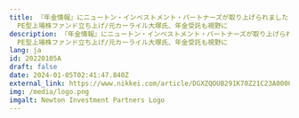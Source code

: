 ```yaml
---
title: 『年金情報』にニュートン・インベストメント・パートナーズが取り上げられました – [運用会社]
  PE型上場株ファンド立ち上げ/元カーライル大塚氏、年金受託も視野に
description: 『年金情報』にニュートン・インベストメント・パートナーズが取り上げられました – [運用会社]
  PE型上場株ファンド立ち上げ/元カーライル大塚氏、年金受託も視野に
lang: ja
id: 20220105A
draft: false
date: 2024-01-05T02:41:47.840Z
external_link: https://www.nikkei.com/article/DGXZQOUB291K70Z21C23A0000000/
img: /media/logo.png
imgalt: Newton Investment Partners Logo
---
```

